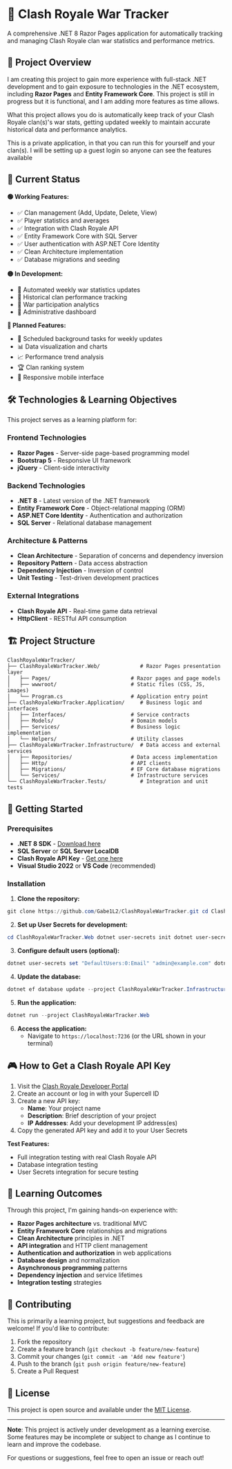 # 🏰 Clash Royale War Tracker

A comprehensive .NET 8 Razor Pages application for automatically tracking and managing Clash Royale clan war statistics and performance metrics.

## 🎯 Project Overview

I am creating this project to gain more experience with full-stack .NET development and to gain exposure to technologies in the .NET ecosystem, including **Razor Pages** and **Entity Framework Core**. This project is still in progress but it is functional, and I am adding more features as time allows.

What this project allows you do is automatically keep track of your Clash Royale clan(s)'s war stats, getting updated weekly to maintain accurate historical data and performance analytics.

This is a private application, in that you can run this for yourself and your clan(s). I will be setting up a guest login so anyone can see the features available

## 🚀 Current Status

**🟢 Working Features:**
- ✅ Clan management (Add, Update, Delete, View)
- ✅ Player statistics and averages
- ✅ Integration with Clash Royale API
- ✅ Entity Framework Core with SQL Server
- ✅ User authentication with ASP.NET Core Identity
- ✅ Clean Architecture implementation
- ✅ Database migrations and seeding

**🟡 In Development:**
- 🔄 Automated weekly war statistics updates
- 🔄 Historical clan performance tracking
- 🔄 War participation analytics
- 🔄 Administrative dashboard

**🔴 Planned Features:**
- 📅 Scheduled background tasks for weekly updates
- 📊 Data visualization and charts
- 📈 Performance trend analysis
- 🏆 Clan ranking system
- 📱 Responsive mobile interface

## 🛠️ Technologies & Learning Objectives

This project serves as a learning platform for:

### **Frontend Technologies**
- **Razor Pages** - Server-side page-based programming model
- **Bootstrap 5** - Responsive UI framework
- **jQuery** - Client-side interactivity

### **Backend Technologies**
- **.NET 8** - Latest version of the .NET framework
- **Entity Framework Core** - Object-relational mapping (ORM)
- **ASP.NET Core Identity** - Authentication and authorization
- **SQL Server** - Relational database management

### **Architecture & Patterns**
- **Clean Architecture** - Separation of concerns and dependency inversion
- **Repository Pattern** - Data access abstraction
- **Dependency Injection** - Inversion of control
- **Unit Testing** - Test-driven development practices

### **External Integrations**
- **Clash Royale API** - Real-time game data retrieval
- **HttpClient** - RESTful API consumption

## 🏗️ Project Structure

```text
ClashRoyaleWarTracker/
├── ClashRoyaleWarTracker.Web/             # Razor Pages presentation layer
│   ├── Pages/                          # Razor pages and page models
│   ├── wwwroot/                        # Static files (CSS, JS, images)
│   └── Program.cs                      # Application entry point
├── ClashRoyaleWarTracker.Application/     # Business logic and interfaces
│   ├── Interfaces/                     # Service contracts
│   ├── Models/                         # Domain models
│   ├── Services/                       # Business logic implementation
│   └── Helpers/                        # Utility classes
├── ClashRoyaleWarTracker.Infrastructure/  # Data access and external services
│   ├── Repositories/                   # Data access implementation
│   ├── Http/                           # API clients
│   ├── Migrations/                     # EF Core database migrations
│   └── Services/                       # Infrastructure services
└── ClashRoyaleWarTracker.Tests/           # Integration and unit tests
```

## 🚀 Getting Started

### Prerequisites

- **.NET 8 SDK** - [Download here](https://dotnet.microsoft.com/download/dotnet/8.0)
- **SQL Server** or **SQL Server LocalDB**
- **Clash Royale API Key** - [Get one here](https://developer.clashroyale.com/)
- **Visual Studio 2022** or **VS Code** (recommended)

### Installation
1. **Clone the repository:**
```powershell
git clone https://github.com/Gabe1L2/ClashRoyaleWarTracker.git cd ClashRoyaleWarTracker
```
2. **Set up User Secrets for development:**
```powershell
cd ClashRoyaleWarTracker.Web dotnet user-secrets init dotnet user-secrets set "ClashRoyaleApi:ApiKey" "YOUR_ACTUAL_API_KEY" dotnet user-secrets set "ConnectionStrings:DefaultConnection" "YOUR_CONNECTION_STRING"
```
3. **Configure default users (optional):**
```powershell
dotnet user-secrets set "DefaultUsers:0:Email" "admin@example.com" dotnet user-secrets set "DefaultUsers:0:Password" "YourPassword123!"
```
4. **Update the database:**
```powershell
dotnet ef database update --project ClashRoyaleWarTracker.Infrastructure --startup-project ClashRoyaleWarTracker.Web
```
5. **Run the application:**
```powershell
dotnet run --project ClashRoyaleWarTracker.Web
```
6. **Access the application:**
   - Navigate to `https://localhost:7236` (or the URL shown in your terminal)

## 🎮 How to Get a Clash Royale API Key

1. Visit the [Clash Royale Developer Portal](https://developer.clashroyale.com/)
2. Create an account or log in with your Supercell ID
3. Create a new API key:
   - **Name**: Your project name
   - **Description**: Brief description of your project
   - **IP Addresses**: Add your development IP address(es)
4. Copy the generated API key and add it to your User Secrets


**Test Features:**
- Full integration testing with real Clash Royale API
- Database integration testing
- User Secrets integration for secure testing

## 🎯 Learning Outcomes

Through this project, I'm gaining hands-on experience with:

- **Razor Pages architecture** vs. traditional MVC
- **Entity Framework Core** relationships and migrations
- **Clean Architecture** principles in .NET
- **API integration** and HTTP client management
- **Authentication and authorization** in web applications
- **Database design** and normalization
- **Asynchronous programming** patterns
- **Dependency injection** and service lifetimes
- **Integration testing** strategies

## 🤝 Contributing

This is primarily a learning project, but suggestions and feedback are welcome! If you'd like to contribute:

1. Fork the repository
2. Create a feature branch (`git checkout -b feature/new-feature`)
3. Commit your changes (`git commit -am 'Add new feature'`)
4. Push to the branch (`git push origin feature/new-feature`)
5. Create a Pull Request

## 📝 License

This project is open source and available under the [MIT License](LICENSE).

---

**Note**: This project is actively under development as a learning exercise. Some features may be incomplete or subject to change as I continue to learn and improve the codebase.

For questions or suggestions, feel free to open an issue or reach out!
